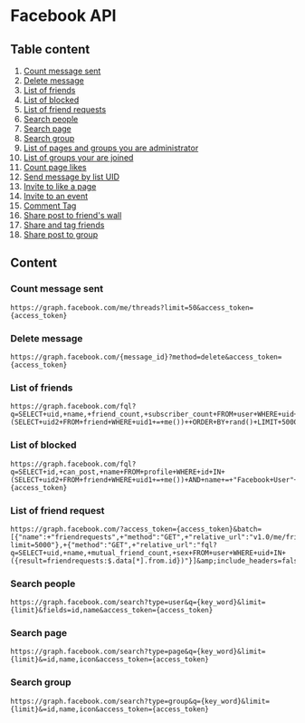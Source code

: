# Facebook API

## Table content

1. [Count message sent](#count-message-sent)
2. [Delete message](#delete-message)
3. [List of friends](#list-of-friends)
4. [List of blocked](#list-of-blocked)
5. [List of friend requests](#list-of-friend-requests)
6. [Search people](#search-people)
7. [Search page](#search-page)
8. [Search group](#search-group)
9. [List of pages and groups you are administrator](#list-of-pages-and-groups-you-are-administrator)
10. [List of groups your are joined](#list-of-groups-you-are-joined)
11. [Count page likes](#count-page-likes)
12. [Send message by list UID](#send-message-by-list-uid)
13. [Invite to like a page](#invite-to-like-a-page)
14. [Invite to an event](#invite-to-an-event)
15. [Comment Tag](#comment-tag)
16. [Share post to friend's wall](#share-post-to-friend-s-wall)
17. [Share and tag friends](#share-and-tag-friends)
18. [Share post to group](#share-post-to-group)

## Content

### Count message sent
```
https://graph.facebook.com/me/threads?limit=50&access_token={access_token}
```

### Delete message
```
https://graph.facebook.com/{message_id}?method=delete&access_token={access_token}
```

### List of friends
```
https://graph.facebook.com/fql?q=SELECT+uid,+name,+friend_count,+subscriber_count+FROM+user+WHERE+uid+IN+(SELECT+uid2+FROM+friend+WHERE+uid1+=+me())++ORDER+BY+rand()+LIMIT+5000&access_token=
```

### List of blocked
```
https://graph.facebook.com/fql?q=SELECT+id,+can_post,+name+FROM+profile+WHERE+id+IN+(SELECT+uid2+FROM+friend+WHERE+uid1+=+me())+AND+name+=+"Facebook+User"+ORDER+BY+rand()+LIMIT+5000&access_token={access_token}
```

### List of friend request
```
https://graph.facebook.com/?access_token={access_token}&batch=[{"name":+"friendrequests",+"method":"GET",+"relative_url":"v1.0/me/friendrequests?limit=5000"},+{"method":"GET",+"relative_url":"fql?q=SELECT+uid,+name,+mutual_friend_count,+sex+FROM+user+WHERE+uid+IN+({result=friendrequests:$.data[*].from.id})"}]&amp;include_headers=false&amp;method=post
```

### Search people
```
https://graph.facebook.com/search?type=user&q={key_word}&limit={limit}&fields=id,name&access_token={access_token}
```

### Search page
```
https://graph.facebook.com/search?type=page&q={key_word}&limit={limit}&=id,name,icon&access_token={access_token}
```

### Search group
```
https://graph.facebook.com/search?type=group&q={key_word}&limit={limit}&=id,name,icon&access_token={access_token}
```
